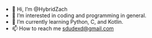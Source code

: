 - 👋 Hi, I’m @HybridZach
- 👀 I’m interested in coding and programming in general. 
- 🌱 I’m currently learning Python, C, and Kotlin.
- 📫 How to reach me sdudexd@gmail.com

<!---
HybridZach/HybridZach is a ✨ special ✨ repository because its `README.md` (this file) appears on your GitHub profile.
You can click the Preview link to take a look at your changes.
--->
